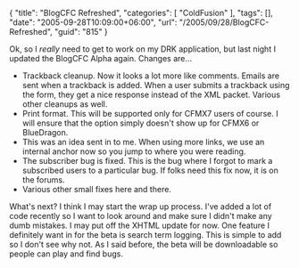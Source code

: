 {
	"title": "BlogCFC Refreshed",
	"categories": [
		"ColdFusion"
	],
	"tags": [],
	"date": "2005-09-28T10:09:00+06:00",
	"url": "/2005/09/28/BlogCFC-Refreshed",
	"guid": "815"
}

Ok, so I <i>really</i> need to get to work on my DRK application, but last night I updated the BlogCFC Alpha again. Changes are...

<ul>
<li>Trackback cleanup. Now it looks a lot more like comments. Emails are sent when a trackback is added. When a user submits a trackback using the form, they get a nice response instead of the XML packet. Various other cleanups as well.
<li>Print format. This will be supported only for CFMX7 users of course. I will ensure that the option simply doesn't show up for CFMX6 or BlueDragon.
<li>This was an idea sent in to me. When using more links, we use an internal anchor now so you jump to where you were reading. 
<li>The subscriber bug is fixed. This is the bug where I forgot to mark a subscribed users to a particular bug. If folks need this fix now, it is on the forums. 
<li>Various other small fixes here and there.
</ul>

What's next? I think I may start the wrap up process. I've added a lot of code recently so I want to look around and make sure I didn't make any dumb mistakes. I may put off the XHTML update for now. One feature I definitely want in for the beta is search term logging. This is simple to add so I don't see why not. As I said before, the beta will be downloadable so people can play and find bugs.